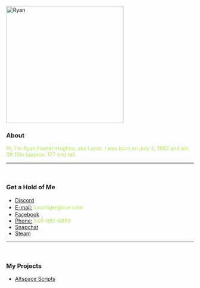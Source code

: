 <p>
	<img src="https://lunartiger.github.io/home/img/me.jpg" alt="Ryan" height="315" width="315"/>
	<h3>About</h3>
	<p><font color="#b4e754">Hi, I'm Ryan Fowler-Hughes, aka Lunar. I was born on July 2, 1992 and am 5ft 10in (approx. 177 cm) tall.</font></p>
	<hr /><br>
	<h3>Get a Hold of Me</h3>
	<ul>
		<li><a href="https://discord.gg/689TtFY" target="_blank">Discord</a></li><br style="line-height:2px" />
		<li><a href="mailto:lunartiger@live.com" target="_top">E-mail:</a><font color="#b4e754"> lunartiger@live.com</font></li><br style="line-height:2px" />
		<li><a href="https://www.facebook.com/lunartiger" target="_blank">Facebook</a></li>
		<li><a href="tel:+15406926899">Phone:</a><font color="#b4e754"> 540-692-6899</font></li>
		<li><a href="https://www.snapchat.com/add/dat1gui69" target="_blank">Snapchat</a></li>
		<li><a href="http://steamcommunity.com/id/lunartiger" target="_blank">Steam</a></li>
	</ul>
	<hr /><br>
	<h3>My Projects</h3>
	<ul>
		<li><a href="https://lunartiger.github.io/AltspaceVR/">Altspace Scripts</a></li>
	</ul>
</p>

